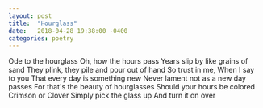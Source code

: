 ```yaml
---
layout: post
title:  "Hourglass"
date:   2018-04-28 19:38:00 -0400
categories: poetry
---
```

Ode to the hourglass
Oh, how the hours pass
Years slip by like grains of sand
They plink, they pile and pour out of hand
So trust in me,
When I say to you
That every day is something new
Never lament not as a new day passes
For that's the beauty of hourglasses
Should your hours be colored
Crimson or Clover
Simply pick the glass up
And turn it on over
